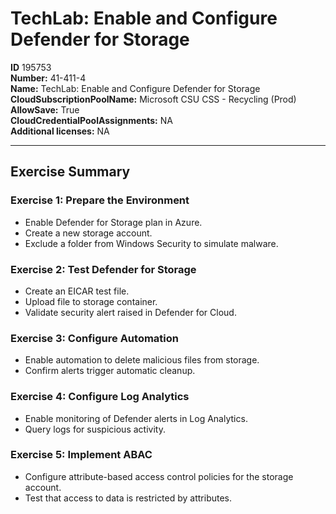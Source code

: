 # TechLab: Enable and Configure Defender for Storage

**ID** 195753  
**Number:** 41-411-4  
**Name:** TechLab: Enable and Configure Defender for Storage
**CloudSubscriptionPoolName:** Microsoft CSU CSS - Recycling (Prod)  
**AllowSave:** True  
**CloudCredentialPoolAssignments:** NA  
**Additional licenses:** NA  

---

## Exercise Summary

### Exercise 1: Prepare the Environment
- Enable Defender for Storage plan in Azure.  
- Create a new storage account.  
- Exclude a folder from Windows Security to simulate malware.  

### Exercise 2: Test Defender for Storage
- Create an EICAR test file.  
- Upload file to storage container.  
- Validate security alert raised in Defender for Cloud.  

### Exercise 3: Configure Automation
- Enable automation to delete malicious files from storage.  
- Confirm alerts trigger automatic cleanup.  

### Exercise 4: Configure Log Analytics
- Enable monitoring of Defender alerts in Log Analytics.  
- Query logs for suspicious activity.  

### Exercise 5: Implement ABAC
- Configure attribute-based access control policies for the storage account.  
- Test that access to data is restricted by attributes.  
